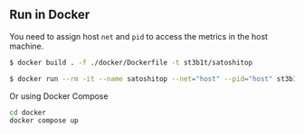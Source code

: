 
## Run in Docker

You need to assign host `net` and `pid` to access the metrics in the host machine.

```sh
$ docker build . -f ./docker/Dockerfile -t st3b1t/satoshitop
```

```sh
$ docker run --rm -it --name satoshitop --net="host" --pid="host" st3b1t/satoshitop
```

Or using Docker Compose
```sh
cd docker
docker compose up
```